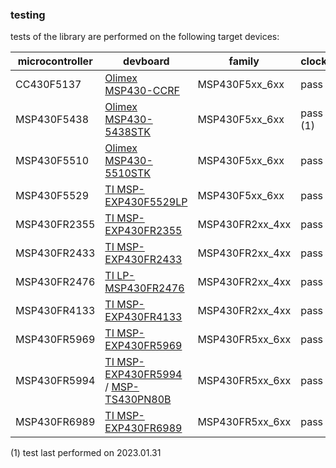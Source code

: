 
### testing

tests of the library are performed on the following target devices:

microcontroller | devboard                                                                                | family          |clock | uart     | i2c  | spi  | scheduler
--------------- | --------------------------------------------------------------------------------------- | --------------- | ---- | ----     | ---- | ---- | ---------
CC430F5137      | [Olimex MSP430-CCRF](https://www.olimex.com/Products/MSP430/Starter/MSP430-CCRF)        | MSP430F5xx_6xx  | pass | pass (1) | pass | pass | pass (1)
MSP430F5438     | [Olimex MSP430-5438STK](https://www.olimex.com/Products/MSP430/Starter/MSP430-5438-STK/) | MSP430F5xx_6xx | pass (1) | pass (1) |      |      | pass (1)
MSP430F5510     | [Olimex MSP430-5510STK](https://www.olimex.com/Products/MSP430/Starter/MSP430-5510STK/) | MSP430F5xx_6xx  | pass | pass (1) | pass | pass | pass (1)
MSP430F5529     | [TI MSP-EXP430F5529LP](https://www.ti.com/tool/MSP-EXP430F5529LP)                       | MSP430F5xx_6xx  | pass | pass (1) | pass | pass | pass (1)
MSP430FR2355    | [TI MSP-EXP430FR2355](https://www.ti.com/tool/MSP-EXP430FR2355)                         | MSP430FR2xx_4xx | pass | pass (1) | pass | pass | pass (1)
MSP430FR2433    | [TI MSP-EXP430FR2433](https://www.ti.com/tool/MSP-EXP430FR2433)                         | MSP430FR2xx_4xx | pass | pass (1) | pass | pass | pass (1)
MSP430FR2476    | [TI LP-MSP430FR2476](https://www.ti.com/tool/LP-MSP430FR2476)                           | MSP430FR2xx_4xx | pass | pass (1) | pass | pass | pass (1)
MSP430FR4133    | [TI MSP-EXP430FR4133](https://www.ti.com/tool/MSP-EXP430FR4133)                         | MSP430FR2xx_4xx | pass | pass (1) | pass | pass | pass (1)
MSP430FR5969    | [TI MSP-EXP430FR5969](https://www.ti.com/tool/MSP-EXP430FR5969)                         | MSP430FR5xx_6xx | pass | pass (1) | pass | pass | pass (1)
MSP430FR5994    | [TI MSP-EXP430FR5994](https://www.ti.com/tool/MSP-EXP430FR5994) / [MSP-TS430PN80B](https://www.ti.com/tool/MSP-TS430PN80B) | MSP430FR5xx_6xx | pass | pass (1)| pass | pass | pass (1)
MSP430FR6989    | [TI MSP-EXP430FR6989](https://www.ti.com/tool/MSP-EXP430FR6989)                         | MSP430FR5xx_6xx | pass | pass (1) | pass | pass | pass (1)

(1) test last performed on 2023.01.31


